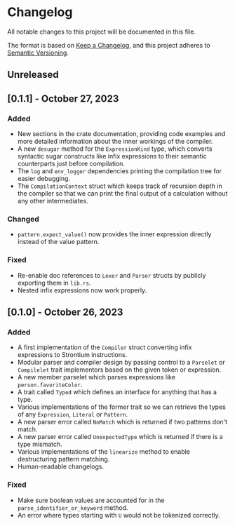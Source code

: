 # Changelog

All notable changes to this project will be documented in this file.

The format is based on [Keep a Changelog](https://keepachangelog.com/en/1.0.0/),
and this project adheres to [Semantic Versioning](https://semver.org/spec/v2.0.0.html).

<!--
    Add new changelog entries here.
    Each entry may be annotated with "Added", "Changed", "Removed", and "Fixed" titles.

    Example:

    ## [1.0.0] - May 16, 2022

    ### Added
    - New visual identity.

    ### Changed
    - Start using "changelog" over "change log" since it's the common usage.

    ### Removed
    - Section about "changelog" vs "CHANGELOG".

    ### Fixed
    - Fix typos in recent README changes.
    - Update outdated unreleased diff link.
-->

## Unreleased

## [0.1.1] - October 27, 2023

### Added

- New sections in the crate documentation, providing code examples and more detailed information about the inner workings of the compiler.
- A new `desugar` method for the `ExpressionKind` type, which converts syntactic sugar constructs like infix expressions to their semantic counterparts just before compilation.
- The `log` and `env_logger` dependencies printing the compilation tree for easier debugging.
- The `CompilationContext` struct which keeps track of recursion depth in the compiler so that we can print the final output of a calculation without any other intermediates.

### Changed

- `pattern.expect_value()` now provides the inner expression directly instead of the value pattern.

### Fixed

- Re-enable doc references to `Lexer` and `Parser` structs by publicly exporting them in `lib.rs`.
- Nested infix expressions now work properly.

## [0.1.0] - October 26, 2023

### Added
- A first implementation of the `Compiler` struct converting infix expressions to Strontium instructions.
- Modular parser and compiler design by passing control to a `Parselet` or `Compilelet` trait implementors based on the given token or expression.
- A new member parselet which parses expressions like `person.favoriteColor`.
- A trait called `Typed` which defines an interface for anything that has a type.
- Various implementations of the former trait so we can retrieve the types of any `Expression`, `Literal` or `Pattern`.
- A new parser error called `NoMatch` which is returned if two patterns don't match.
- A new parser error called `UnexpectedType` which is returned if there is a type mismatch.
- Various implementations of the `linearize` method to enable destructuring pattern matching.
- Human-readable changelogs.

### Fixed
- Make sure boolean values are accounted for in the `parse_identifier_or_keyword` method.
- An error where types starting with `U` would not be tokenized correctly.